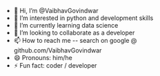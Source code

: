 - 👋 Hi, I’m @VaibhavGovindwar
- 👀 I’m interested in python and development skills
- 🌱 I’m currently learning data science 
- 💞️ I’m looking to collaborate as a developer 
- 📫 How to reach me -- search on google @ github.com/VaibhavGovindwar
- 😄 Pronouns: him/he
- ⚡ Fun fact: coder / developer

<!---
VaibhavGovindwar/VaibhavGovindwar is a ✨ special ✨ repository because its `README.md` (this file) appears on your GitHub profile.
You can click the Preview link to take a look at your changes.
--->
